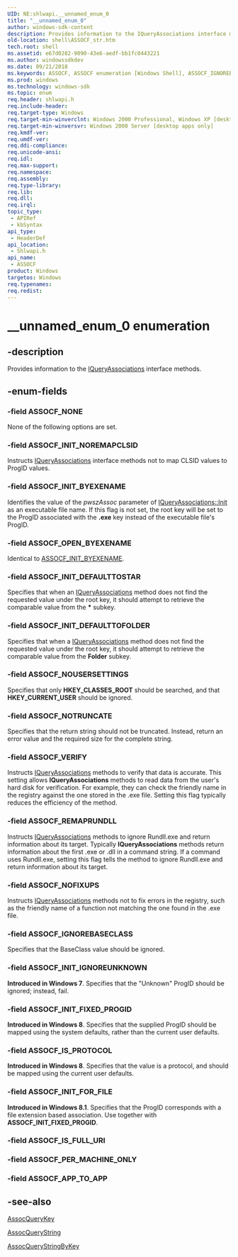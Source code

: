 ```yaml
---
UID: NE:shlwapi.__unnamed_enum_0
title: "__unnamed_enum_0"
author: windows-sdk-content
description: Provides information to the IQueryAssociations interface methods.
old-location: shell\ASSOCF_str.htm
tech.root: shell
ms.assetid: e67d0282-9090-43e6-aedf-bb1fc0443221
ms.author: windowssdkdev
ms.date: 09/21/2018
ms.keywords: ASSOCF, ASSOCF enumeration [Windows Shell], ASSOCF_IGNOREBASECLASS, ASSOCF_INIT_BYEXENAME, ASSOCF_INIT_DEFAULTTOFOLDER, ASSOCF_INIT_DEFAULTTOSTAR, ASSOCF_INIT_FIXED_PROGID, ASSOCF_INIT_FOR_FILE, ASSOCF_INIT_IGNOREUNKNOWN, ASSOCF_INIT_NOREMAPCLSID, ASSOCF_IS_PROTOCOL, ASSOCF_NOFIXUPS, ASSOCF_NONE, ASSOCF_NOTRUNCATE, ASSOCF_NOUSERSETTINGS, ASSOCF_OPEN_BYEXENAME, ASSOCF_REMAPRUNDLL, ASSOCF_VERIFY, __unnamed_enum_0, _win32_ASSOCF_str, shell.ASSOCF_str, shlwapi/ASSOCF, shlwapi/ASSOCF_IGNOREBASECLASS, shlwapi/ASSOCF_INIT_BYEXENAME, shlwapi/ASSOCF_INIT_DEFAULTTOFOLDER, shlwapi/ASSOCF_INIT_DEFAULTTOSTAR, shlwapi/ASSOCF_INIT_FIXED_PROGID, shlwapi/ASSOCF_INIT_FOR_FILE, shlwapi/ASSOCF_INIT_IGNOREUNKNOWN, shlwapi/ASSOCF_INIT_NOREMAPCLSID, shlwapi/ASSOCF_IS_PROTOCOL, shlwapi/ASSOCF_NOFIXUPS, shlwapi/ASSOCF_NONE, shlwapi/ASSOCF_NOTRUNCATE, shlwapi/ASSOCF_NOUSERSETTINGS, shlwapi/ASSOCF_OPEN_BYEXENAME, shlwapi/ASSOCF_REMAPRUNDLL, shlwapi/ASSOCF_VERIFY
ms.prod: windows
ms.technology: windows-sdk
ms.topic: enum
req.header: shlwapi.h
req.include-header: 
req.target-type: Windows
req.target-min-winverclnt: Windows 2000 Professional, Windows XP [desktop apps only]
req.target-min-winversvr: Windows 2000 Server [desktop apps only]
req.kmdf-ver: 
req.umdf-ver: 
req.ddi-compliance: 
req.unicode-ansi: 
req.idl: 
req.max-support: 
req.namespace: 
req.assembly: 
req.type-library: 
req.lib: 
req.dll: 
req.irql: 
topic_type:
 - APIRef
 - kbSyntax
api_type:
 - HeaderDef
api_location:
 - Shlwapi.h
api_name:
 - ASSOCF
product: Windows
targetos: Windows
req.typenames: 
req.redist: 
---
```


# __unnamed_enum_0 enumeration


## -description


Provides information to the <a href="https://msdn.microsoft.com/8edb99d3-5860-4d78-a750-1df34cdfc313">IQueryAssociations</a> interface methods.


## -enum-fields




### -field ASSOCF_NONE

None of the following options are set.


### -field ASSOCF_INIT_NOREMAPCLSID

Instructs <a href="https://msdn.microsoft.com/8edb99d3-5860-4d78-a750-1df34cdfc313">IQueryAssociations</a> interface methods not to map CLSID values to ProgID values.


### -field ASSOCF_INIT_BYEXENAME

Identifies the value of the <i>pwszAssoc</i> parameter of <a href="https://msdn.microsoft.com/cb1bcfc1-dbaa-48f8-8547-408f6560753e">IQueryAssociations::Init</a> as an executable file name. If this flag is not set, the root key will be set to the ProgID associated with the <b>.exe</b> key instead of the executable file's ProgID.


### -field ASSOCF_OPEN_BYEXENAME

Identical to <a href="https://msdn.microsoft.com/e67d0282-9090-43e6-aedf-bb1fc0443221">ASSOCF_INIT_BYEXENAME</a>.


### -field ASSOCF_INIT_DEFAULTTOSTAR

Specifies that when an <a href="https://msdn.microsoft.com/8edb99d3-5860-4d78-a750-1df34cdfc313">IQueryAssociations</a> method does not find the requested value under the root key, it should attempt to retrieve the comparable value from the <b>*</b> subkey.


### -field ASSOCF_INIT_DEFAULTTOFOLDER

Specifies that when a <a href="https://msdn.microsoft.com/8edb99d3-5860-4d78-a750-1df34cdfc313">IQueryAssociations</a> method does not find the requested value under the root key, it should attempt to retrieve the comparable value from the <b>Folder</b> subkey.


### -field ASSOCF_NOUSERSETTINGS

Specifies that only <b>HKEY_CLASSES_ROOT</b> should be searched, and that <b>HKEY_CURRENT_USER</b> should be ignored.


### -field ASSOCF_NOTRUNCATE

Specifies that the return string should not be truncated. Instead, return an error value and the required size for the complete string.


### -field ASSOCF_VERIFY

Instructs <a href="https://msdn.microsoft.com/8edb99d3-5860-4d78-a750-1df34cdfc313">IQueryAssociations</a> methods to verify that data is accurate. This setting allows <b>IQueryAssociations</b> methods to read data from the user's hard disk for verification. For example, they can check the friendly name in the registry against the one stored in the .exe file. Setting this flag typically reduces the efficiency of the method.


### -field ASSOCF_REMAPRUNDLL

Instructs <a href="https://msdn.microsoft.com/8edb99d3-5860-4d78-a750-1df34cdfc313">IQueryAssociations</a> methods to ignore Rundll.exe and return information about its target. Typically <b>IQueryAssociations</b> methods return information about the first .exe or .dll in a command string. If a command uses Rundll.exe, setting this flag tells the method to ignore Rundll.exe and return information about its target.


### -field ASSOCF_NOFIXUPS

Instructs <a href="https://msdn.microsoft.com/8edb99d3-5860-4d78-a750-1df34cdfc313">IQueryAssociations</a> methods not to fix errors in the registry, such as the friendly name of a function not matching the one found in the .exe file.


### -field ASSOCF_IGNOREBASECLASS

Specifies that the BaseClass value should be ignored.


### -field ASSOCF_INIT_IGNOREUNKNOWN

<b>Introduced in Windows 7</b>. Specifies that the "Unknown" ProgID should be ignored; instead, fail.


### -field ASSOCF_INIT_FIXED_PROGID

<b>Introduced in Windows 8</b>. Specifies that the supplied ProgID should be mapped using the system defaults, rather than the current user defaults.


### -field ASSOCF_IS_PROTOCOL

<b>Introduced in Windows 8</b>. Specifies that the value is a protocol, and should be mapped using the current user defaults.


### -field ASSOCF_INIT_FOR_FILE

<b>Introduced in Windows 8.1</b>. Specifies that the ProgID corresponds with a file extension based association. Use together with <b>ASSOCF_INIT_FIXED_PROGID</b>.


### -field ASSOCF_IS_FULL_URI


### -field ASSOCF_PER_MACHINE_ONLY


### -field ASSOCF_APP_TO_APP




## -see-also




<a href="https://msdn.microsoft.com/9eaeb885-0428-48c3-82a7-5dc21d5015ce">AssocQueryKey</a>



<a href="https://msdn.microsoft.com/026b841d-b831-475e-a788-2c79801e20b8">AssocQueryString</a>



<a href="https://msdn.microsoft.com/6816f7fe-9a70-4c5f-bd45-d1ca96d4ebd0">AssocQueryStringByKey</a>
 

 

